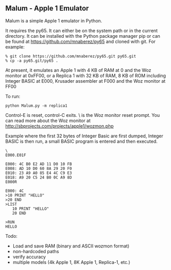 Malum - Apple 1 Emulator
------------------------

Malum is a simple Apple 1 emulator in Python.

It requires the py65.  It can either be on the system path or in the current directory.  It can be installed with the Python package manager pip or can be found at https://github.com/mnaberez/py65 and cloned with git.  For example: 

    % git clone https://github.com/mnaberez/py65.git py65.git
    % cp -a py65.git/py65 . 

At present, it emulates an Apple 1 with 4 KB of RAM at 0 and the Woz monitor at 0xFF00, or a Replica 1 with 32 KB of RAM, 8 KB of ROM including Integer BASIC at E000, Krusader assembler at F000 and the Woz monitor at FF00

To run:

    python Malum.py -m replica1

Control-E is reset, control-C exits.  \ is the Woz monitor reset prompt.  You can read more about the Woz monitor at http://sbprojects.com/projects/apple1/wozmon.php

Example where the first 32 bytes of Integer Basic are first dumped, Integer BASIC is then run, a small BASIC program is entered and then executed.

    \
    E000.E01F
    
    E000: 4C B0 E2 AD 11 D0 10 FB
    E008: AD 10 D0 60 8A 29 20 F0
    E010: 23 A9 A0 85 E4 4C C9 E3
    E018: A9 20 C5 24 B0 0C A9 8D
    E000R
    
    E000: 4C
    >10 PRINT "HELLO"
    >20 END
    >LIST
       10 PRINT "HELLO"
       20 END 

    >RUN
    HELLO

Todo:

* Load and save RAM (binary and ASCII wozmon format)
* non-hardcoded paths
* verify accuracy
* multiple models (4k Apple 1, 8K Apple 1, Replica-1, etc.)
